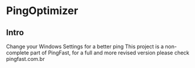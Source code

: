 # PingOptimizer

## Intro

Change your Windows Settings for a better ping
This project is a non-complete part of PingFast, for a full and more revised version please check pingfast.com.br
